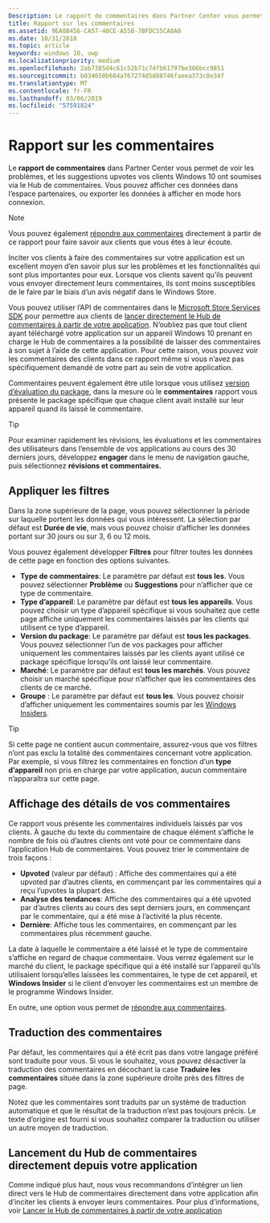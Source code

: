```yaml
---
Description: Le rapport de commentaires dans Partner Center vous permet de voir les problèmes, et les suggestions upvotes vos clients Windows 10 ont soumises via le Hub de commentaires.
title: Rapport sur les commentaires
ms.assetid: 9EA8B456-CA57-40CE-A55B-7BFDC55CA8A8
ms.date: 10/31/2018
ms.topic: article
keywords: windows 10, uwp
ms.localizationpriority: medium
ms.openlocfilehash: 2ab7385d4c61c52b71c74fb61797be306bcc9851
ms.sourcegitcommit: b034650b684a767274d5d88746faeea373c8e34f
ms.translationtype: MT
ms.contentlocale: fr-FR
ms.lasthandoff: 03/06/2019
ms.locfileid: "57591824"
---
```

# <a name="feedback-report"></a>Rapport sur les commentaires

Le **rapport de commentaires** dans Partner Center vous permet de voir les problèmes, et les suggestions upvotes vos clients Windows 10 ont soumises via le Hub de commentaires. Vous pouvez afficher ces données dans l’espace partenaires, ou exporter les données à afficher en mode hors connexion.

> [!NOTE]
> Vous pouvez également [répondre aux commentaires](respond-to-customer-feedback.md) directement à partir de ce rapport pour faire savoir aux clients que vous êtes à leur écoute.

Inciter vos clients à faire des commentaires sur votre application est un excellent moyen d’en savoir plus sur les problèmes et les fonctionnalités qui sont plus importantes pour eux. Lorsque vos clients savent qu’ils peuvent vous envoyer directement leurs commentaires, ils sont moins susceptibles de le faire par le biais d’un avis négatif dans le Windows Store.

Vous pouvez utiliser l’API de commentaires dans le [Microsoft Store Services SDK](https://aka.ms/store-em-sdk) pour permettre aux clients de [lancer directement le Hub de commentaires à partir de votre application](../monetize/launch-feedback-hub-from-your-app.md). N’oubliez pas que tout client ayant téléchargé votre application sur un appareil Windows 10 prenant en charge le Hub de commentaires a la possibilité de laisser des commentaires à son sujet à l’aide de cette application. Pour cette raison, vous pouvez voir les commentaires des clients dans ce rapport même si vous n’avez pas spécifiquement demandé de votre part au sein de votre application.

Commentaires peuvent également être utile lorsque vous utilisez [version d’évaluation du package](package-flights.md), dans la mesure où le **commentaires** rapport vous présente le package spécifique que chaque client avait installé sur leur appareil quand ils laissé le commentaire.

> [!TIP]
> Pour examiner rapidement les révisions, les évaluations et les commentaires des utilisateurs dans l’ensemble de vos applications au cours des 30 derniers jours, développez **engager** dans le menu de navigation gauche, puis sélectionnez **révisions et commentaires.** 


## <a name="apply-filters"></a>Appliquer les filtres

Dans la zone supérieure de la page, vous pouvez sélectionner la période sur laquelle portent les données qui vous intéressent. La sélection par défaut est **Durée de vie**, mais vous pouvez choisir d’afficher les données portant sur 30 jours ou sur 3, 6 ou 12 mois.

Vous pouvez également développer **Filtres** pour filtrer toutes les données de cette page en fonction des options suivantes.

- **Type de commentaires**: Le paramètre par défaut est **tous les**. Vous pouvez sélectionner **Problème** ou **Suggestions** pour n’afficher que ce type de commentaire.
- **Type d’appareil**: Le paramètre par défaut est **tous les appareils**. Vous pouvez choisir un type d’appareil spécifique si vous souhaitez que cette page affiche uniquement les commentaires laissés par les clients qui utilisent ce type d’appareil.
- **Version du package**: Le paramètre par défaut est **tous les packages**. Vous pouvez sélectionner l’un de vos packages pour afficher uniquement les commentaires laissés par les clients ayant utilisé ce package spécifique lorsqu’ils ont laissé leur commentaire.
- **Marché**: Le paramètre par défaut est **tous les marchés**. Vous pouvez choisir un marché spécifique pour n’afficher que les commentaires des clients de ce marché.
- **Groupe** : Le paramètre par défaut est **tous les**. Vous pouvez choisir d’afficher uniquement les commentaires soumis par les [Windows Insiders](https://insider.windows.com).

> [!TIP]
> Si cette page ne contient aucun commentaire, assurez-vous que vos filtres n’ont pas exclu la totalité des commentaires concernant votre application. Par exemple, si vous filtrez les commentaires en fonction d’un **type d’appareil** non pris en charge par votre application, aucun commentaire n’apparaîtra sur cette page.


## <a name="viewing-feedback-details"></a>Affichage des détails de vos commentaires

Ce rapport vous présente les commentaires individuels laissés par vos clients. À gauche du texte du commentaire de chaque élément s’affiche le nombre de fois où d’autres clients ont voté pour ce commentaire dans l’application Hub de commentaires. Vous pouvez trier le commentaire de trois façons :

- **Upvoted** (valeur par défaut) : Affiche des commentaires qui a été upvoted par d’autres clients, en commençant par les commentaires qui a reçu l’upvotes la plupart des.
- **Analyse des tendances**: Affiche des commentaires qui a été upvoted par d’autres clients au cours des sept derniers jours, en commençant par le commentaire, qui a été mise à l’activité la plus récente.
- **Dernière**: Affiche tous les commentaires, en commençant par les commentaires plus récemment gauche.

La date à laquelle le commentaire a été laissé et le type de commentaire s’affiche en regard de chaque commentaire. Vous verrez également sur le marché du client, le package spécifique qui a été installé sur l’appareil qu’ils utilisaient lorsqu’elles laissées les commentaires, le type de cet appareil, et **Windows Insider** si le client d’envoyer les commentaires est un membre de le programme Windows Insider.

En outre, une option vous permet de [répondre aux commentaires](respond-to-customer-feedback.md).


## <a name="translating-feedback"></a>Traduction des commentaires

Par défaut, les commentaires qui a été écrit pas dans votre langage préféré sont traduite pour vous. Si vous le souhaitez, vous pouvez désactiver la traduction des commentaires en décochant la case **Traduire les commentaires** située dans la zone supérieure droite près des filtres de page.

Notez que les commentaires sont traduits par un système de traduction automatique et que le résultat de la traduction n’est pas toujours précis. Le texte d’origine est fourni si vous souhaitez comparer la traduction ou utiliser un autre moyen de traduction.


## <a name="launching-feedback-hub-directly-from-your-app"></a>Lancement du Hub de commentaires directement depuis votre application

Comme indiqué plus haut, nous vous recommandons d’intégrer un lien direct vers le Hub de commentaires directement dans votre application afin d’inciter les clients à envoyer leurs commentaires. Pour plus d’informations, voir [Lancer le Hub de commentaires à partir de votre application](../monetize/launch-feedback-hub-from-your-app.md)
